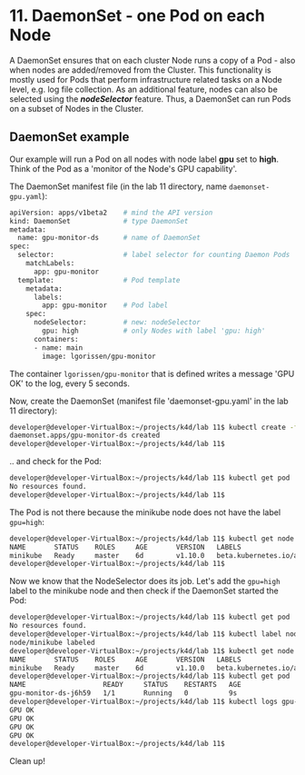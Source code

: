 # 11. DaemonSet - one Pod on each Node

A DaemonSet ensures that on each cluster Node runs a copy of a Pod - also when nodes are added/removed from the Cluster.
This functionality is mostly used for Pods that perform infrastructure related tasks on a Node level, e.g. log file collection.
As an additional feature, nodes can also be selected using the ***nodeSelector*** feature. Thus, a DaemonSet can run Pods on a subset of Nodes in the Cluster.


## DaemonSet example

Our example will run a Pod on all nodes with node label **gpu** set to **high**. Think of the Pod as a 'monitor of the Node's GPU capability'.

The DaemonSet manifest file (in the lab 11 directory, name `daemonset-gpu.yaml`):

```bash
apiVersion: apps/v1beta2    # mind the API version
kind: DaemonSet             # type DaemonSet
metadata:
  name: gpu-monitor-ds      # name of DaemonSet
spec:
  selector:                 # label selector for counting Daemon Pods
    matchLabels:
      app: gpu-monitor      
  template:                 # Pod template
    metadata:
      labels:
        app: gpu-monitor    # Pod label
    spec:
      nodeSelector:         # new: nodeSelector
        gpu: high           # only Nodes with label 'gpu: high'
      containers:
      - name: main
        image: lgorissen/gpu-monitor
```

The container `lgorissen/gpu-monitor` that is defined writes a message 'GPU OK' to the log, every 5 seconds.

Now, create the DaemonSet (manifest file 'daemonset-gpu.yaml' in the lab 11 directory):

```bash
developer@developer-VirtualBox:~/projects/k4d/lab 11$ kubectl create -f daemonset-gpu.yaml 
daemonset.apps/gpu-monitor-ds created
developer@developer-VirtualBox:~/projects/k4d/lab 11$ 
```
.. and check for the Pod:

```bash
developer@developer-VirtualBox:~/projects/k4d/lab 11$ kubectl get pod
No resources found.
developer@developer-VirtualBox:~/projects/k4d/lab 11$
```
The Pod is not there because the minikube node does not have the label `gpu=high`:

```bash
developer@developer-VirtualBox:~/projects/k4d/lab 11$ kubectl get node minikube --show-labels 
NAME       STATUS    ROLES     AGE       VERSION   LABELS
minikube   Ready     master    6d        v1.10.0   beta.kubernetes.io/arch=amd64,beta.kubernetes.io/os=linux,kubernetes.io/hostname=minikube,node-role.kubernetes.io/master=
developer@developer-VirtualBox:~/projects/k4d/lab 11$
```

Now we know that the NodeSelector does its job. Let's add the `gpu=high` label to the minikube node and then check if the DaemonSet started the Pod:

```bash
developer@developer-VirtualBox:~/projects/k4d/lab 11$ kubectl get pod
No resources found.
developer@developer-VirtualBox:~/projects/k4d/lab 11$ kubectl label node minikube gpu=high
node/minikube labeled
developer@developer-VirtualBox:~/projects/k4d/lab 11$ kubectl get node minikube --show-labels 
NAME       STATUS    ROLES     AGE       VERSION   LABELS
minikube   Ready     master    6d        v1.10.0   beta.kubernetes.io/arch=amd64,beta.kubernetes.io/os=linux,gpu=high,kubernetes.io/hostname=minikube,node-role.kubernetes.io/master=
developer@developer-VirtualBox:~/projects/k4d/lab 11$ kubectl get pod
NAME                   READY     STATUS    RESTARTS   AGE
gpu-monitor-ds-j6h59   1/1       Running   0          9s
developer@developer-VirtualBox:~/projects/k4d/lab 11$ kubectl logs gpu-monitor-ds-j6h59 
GPU OK
GPU OK
GPU OK
GPU OK
developer@developer-VirtualBox:~/projects/k4d/lab 11$
```

Clean up!

